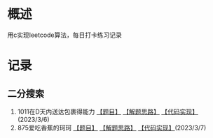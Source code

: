 # 概述
用c实现leetcode算法，每日打卡练习记录

# 记录
## 二分搜索
1. 1011在D天内送达包裹得能力 [【题目】][title1] [【解题思路】][thinking1] [【代码实现】][code1](2023/3/6)
2. 875爱吃香蕉的珂珂 [【题目】][title2] [【解题思路】][thinking2] [【代码实现】][code2](2023/3/7)




[title1]: ./docs/summaryOfTopics.md/#leetcode-1011-在d天内送达包裹得能力
[title2]: ./docs/summaryOfTopics.md/#leetcode-875-爱吃香蕉的珂珂

[thinking1]: ./docs/summaryOfIdeas.md/#leetcode-1011-在d天内送达包裹得能力
[thinking2]: ./docs/summaryOfIdeas.md/#leetcode-875-爱吃香蕉的珂珂

[code1]: ./src/shipWithInDays.c
[code2]: ./src/minEatingSpeed.c